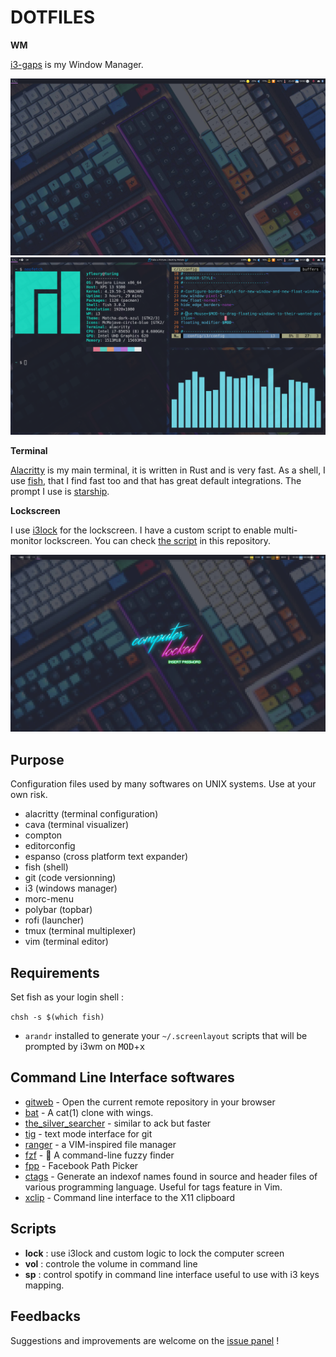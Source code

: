 # DOTFILES

**WM**

[i3-gaps](https://github.com/Airblader/i3) is my Window Manager.

![Clean](./screenshots/clean.png)
![Dirty](./screenshots/dirty.png)

**Terminal**

[Alacritty](https://github.com/alacritty/alacritty) is my main terminal, it is
written in Rust and is very fast. As a shell, I use
[fish](https://github.com/fish-shell/fish-shell), that I find fast too and that
has great default integrations. The prompt I use is
[starship](https://starship.rs/).

**Lockscreen**

I use [i3lock](https://github.com/i3/i3lock) for the lockscreen. I have a custom script to enable multi-monitor
lockscreen. You can check [the script](./scripts/lock) in this repository.

![Lock sreen](./screenshots/lockscreen.png)

## Purpose

Configuration files used by many softwares on UNIX systems. Use at your own
risk.

- alacritty (terminal configuration)
- cava (terminal visualizer)
- compton
- editorconfig
- espanso (cross platform text expander)
- fish (shell)
- git (code versionning)
- i3 (windows manager)
- morc-menu
- polybar (topbar)
- rofi (launcher)
- tmux (terminal multiplexer)
- vim (terminal editor)

## Requirements

Set fish as your login shell :

`chsh -s $(which fish)`

- `arandr` installed to generate your `~/.screenlayout` scripts that will be
  prompted by i3wm on <kbd>MOD</kbd>+<kbd>x</kbd>

## Command Line Interface softwares

- [gitweb](https://github.com/yoannfleurydev/gitweb) - Open the current remote repository in your browser
- [bat](https://github.com/sharkdp/bat) - A cat(1) clone with wings. 
- [the\_silver\_searcher](https://github.com/ggreer/the_silver_searcher) -
  similar to ack but faster
- [tig](https://github.com/jonas/tig) - text mode interface for git
- [ranger](https://github.com/ranger/ranger) - a VIM-inspired file manager
- [fzf](https://github.com/junegunn/fzf) - 🌸 A command-line fuzzy finder
- [fpp](https://github.com/facebook/PathPicker) - Facebook Path Picker
- [ctags](http://ctags.sourceforge.net/) - Generate an indexof names found in
  source and header files of various programming language. Useful for tags
  feature in Vim.
- [xclip](https://github.com/astrand/xclip) - Command line interface to the X11
  clipboard

## Scripts

- **lock** : use i3lock and custom logic to lock the computer screen
- **vol** : controle the volume in command line
- **sp** : control spotify in command line interface useful to use with i3 keys
  mapping.

## Feedbacks

Suggestions and improvements are welcome on the
[issue panel](https://github.com/yoannfleurydev/dotfiles/issues/new) !
